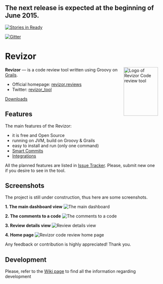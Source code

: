 ## The next release is expected at the beginning of June 2015. ##

[![Stories in Ready](https://badge.waffle.io/w32blaster/revizor.png?label=ready&title=Ready)](https://waffle.io/w32blaster/revizor)

[![Gitter](https://badges.gitter.im/Join%20Chat.svg)](https://gitter.im/w32blaster/revizor?utm_source=badge&utm_medium=badge&utm_campaign=pr-badge)

Revizor
=======

 <img align="right" width="113" height="160" src="http://w32blaster.github.io/revizor/images/revizor-logo4-160.png" title="Logo of Revizor Code review tool" />

**Revizor** — is a code review tool written using Groovy on [Grails](https://grails.org/).

* Official homepage: [revizor.reviews](http://revizor.reviews/)
* Twitter: [revizor_tool](https://twitter.com/revizor_tool)

[Downloads](https://github.com/w32blaster/revizor/releases)

Features
---------

The main features of the Revizor:

* it is free and Open Source
* running on JVM, build on Groovy & Grails
* easy to install and run (only one command)
* [Smart Commits](https://github.com/w32blaster/revizor/wiki/Smart-commits)
* [Integrations](https://github.com/w32blaster/revizor/wiki/Integrations)

All the planned features are listed in [Issue Tracker](https://github.com/w32blaster/revizor/issues). Please, submit
new one if you desire to see in the tool.

Screenshots
-----------

The project is still under construction, thus here are some screenshots.

**1. The main dashboard view**
![The main dashboard](http://w32blaster.github.io/revizor/images/screenshots/screenshot1.jpeg)

**2. The comments to a code**
![The comments to a code](http://w32blaster.github.io/revizor/images/screenshots/screenshot3.jpeg)

**3. Review details view**
![Review details view](http://w32blaster.github.io/revizor/images/screenshots/screenshot2.jpeg)

**4. Home page**
![Revizor code review home page](http://w32blaster.github.io/revizor/images/screenshots/screenshot4.jpeg)

Any feedback or contribution is highly appreciated!
Thank you.

Development
-----------

Please, refer to the [Wiki page](https://github.com/w32blaster/revizor/wiki/How-to-prepare-developer-environment) to find all the 
information regarding development
